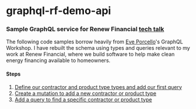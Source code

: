 # graphql-rf-demo-api
### Sample GraphQL service for Renew Financial [tech talk](http://amiekuttruff.com/talks#graph-ql)

The following code samples borrow heavily from [Eve Porcello](https://github.com/eveporcello)'s GraphQL Workshop. I have rebuilt the schema using types and queries relevant to my work at Renew Financial, where we build software to help make clean energy financing available to homeowners.

#### Steps
1. [Define our contractor and product type types and add our first query](https://github.com/akuttruff/graphql-rf-demo-api/tree/create-initial-types-and-queries)
1. [Create a mutation to add a new contractor or product type](https://github.com/akuttruff/graphql-rf-demo-api/tree/add-mutations)
1. [Add a query to find a specific contractor or product type](https://github.com/akuttruff/graphql-rf-demo-api/tree/add-query-by-id)
